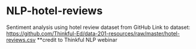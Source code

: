 # NLP-hotel-reviews

Sentiment analysis using hotel review dataset from GitHub 
Link to dataset: https://github.com/Thinkful-Ed/data-201-resources/raw/master/hotel-reviews.csv 
**credit to Thinkful NLP webinar
